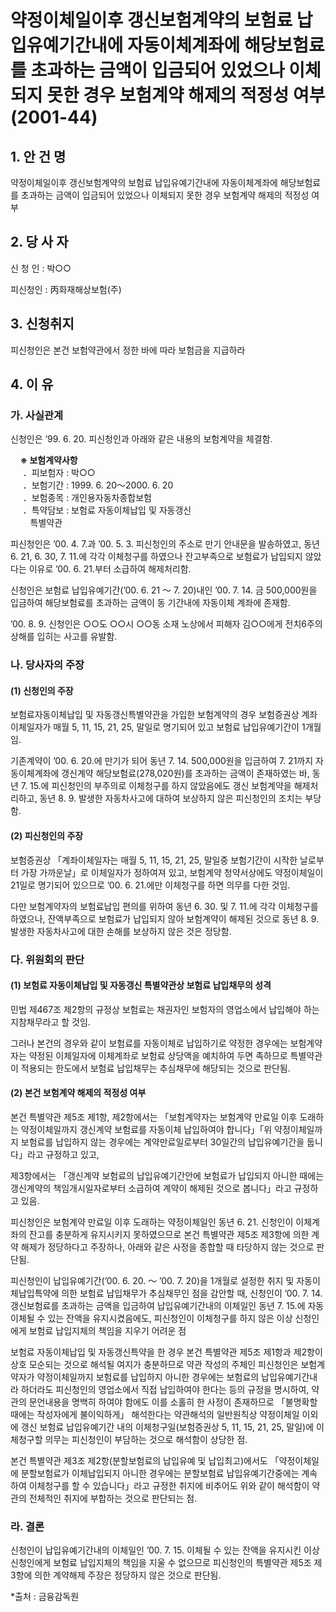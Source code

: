 # 약정이체일이후 갱신보험계약의 보험료 납입유예기간내에 자동이체계좌에 해당보험료를 초과하는 금액이 입금되어 있었으나 이체되지 못한 경우 보험계약 해제의 적정성 여부(2001-44)


## 1. 안 건 명
약정이체일이후 갱신보험계약의 보험료 납입유예기간내에 자동이체계좌에 해당보험료를 초과하는 금액이 입금되어 있었으나 이체되지 못한 경우 보험계약 해제의 적정성 여부

## 2. 당 사 자

신 청 인 : 박○○
               
피신청인 : 丙화재해상보험(주) 

## 3. 신청취지
피신청인은 본건 보험약관에서 정한 바에 따라 보험금을 지급하라
    
## 4. 이   유

### 가. 사실관계

신청인은 ’99. 6. 20. 피신청인과 아래와 같은 내용의 보험계약을 체결함.

&nbsp;&nbsp;&nbsp;&nbsp;**※ 보험계약사항**<br>&nbsp;&nbsp;&nbsp;&nbsp;
 ．피보험자 : 박○○<br>&nbsp;&nbsp;&nbsp;&nbsp;
 ．보험기간 : 1999. 6. 20～2000. 6. 20<br>&nbsp;&nbsp;&nbsp;&nbsp;
  ．보험종목 : 개인용자동차종합보험<br>&nbsp;&nbsp;&nbsp;&nbsp;
  ．특약담보 : 보험료 자동이체납입 및 자동갱신<br>&nbsp;&nbsp;&nbsp;&nbsp;&nbsp;&nbsp;&nbsp;&nbsp;특별약관
 
 피신청인은 ’00. 4. 7.과 ’00. 5. 3. 피신청인의 주소로 만기 안내문을 발송하였고, 동년 6. 21, 6. 30, 7. 11.에 각각 이체청구를 하였으나 잔고부족으로 보험료가 납입되지 않았다는 이유로 ’00. 6. 21.부터 소급하여 해제처리함.
 
 신청인은 보험료 납입유예기간(’00. 6. 21 ～ 7. 20)내인 ’00. 7. 14. 금 500,000원을 입금하여 해당보험료를 초과하는 금액이 동 기간내에 자동이체 계좌에 존재함.
 
’00. 8. 9. 신청인은 ○○도 ○○시 ○○동 소재 노상에서 피해자 김○○에게 전치6주의 상해를 입히는 사고를 유발함.


### 나. 당사자의 주장

#### (1) 신청인의 주장

보험료자동이체납입 및 자동갱신특별약관을 가입한 보험계약의 경우 보험증권상 계좌이체일자가 매월 5, 11, 15, 21, 25, 말일로 명기되어 있고 보험료 납입유예기간이 1개월임.

기존계약이 ’00. 6. 20.에 만기가 되어 동년 7. 14. 500,000원을 입금하여 7. 21까지 자동이체계좌에 갱신계약 해당보험료(278,020원)를 초과하는 금액이 존재하였는 바, 동년 7. 15.에 피신청인의 부주의로 이체청구를 하지 않았음에도 갱신 보험계약을 해제처리하고, 동년 8. 9. 발생한 자동차사고에 대하여 보상하지 않은 피신청인의 조치는 부당함.

#### (2) 피신청인의 주장

보험증권상 「계좌이체일자는 매월 5, 11, 15, 21, 25, 말일중 보험기간이 시작한 날로부터 가장 가까운날」로 이체일자가 정하여져 있고, 보험계약 청약서상에도 약정이체일이 21일로 명기되어 있으므로 ’00. 6. 21.에만 이체청구를 하면 의무를 다한 것임.

다만 보험계약자의 보험료납입 편의를 위하여 동년 6. 30. 및 7. 11.에 각각 이체청구를 하였으나, 잔액부족으로 보험료가 납입되지 않아 보험계약이 해제된 것으로 동년 8. 9. 발생한 자동차사고에 대한 손해를 보상하지 않은 것은 정당함.
 
### 다. 위원회의 판단

#### (1) 보험료 자동이체납입 및 자동갱신 특별약관상 보험료 납입채무의 성격

민법 제467조 제2항의 규정상 보험료는 채권자인 보험자의 영업소에서 납입해야 하는 지참채무라고 할 것임.

그러나 본건의 경우와 같이 보험료를 자동이체로 납입하기로 약정한 경우에는 보험계약자는 약정된 이체일자에 이체계좌로 보험료 상당액을 예치하여 두면 족하므로 특별약관이 적용되는 한도에서 보험료 납입채무는 추심채무에 해당되는 것으로 판단됨.
      
#### (2) 본건 보험계약 해제의 적정성 여부

본건 특별약관 제5조 제1항, 제2항에서는 「보험계약자는 	보험계약 만료일 이후 도래하는 약정이체일까지 갱신계약 보험료를 자동이체 납입하여야 합니다」「위 약정이체일까지 보험료를 납입하지 않는 경우에는 계약만료일로부터 30일간의 납입유예기간을 둡니다」라고 규정하고 있고,
       
제3항에서는 「갱신계약 보험료의 납입유예기간안에 보험료가 납입되지 아니한 때에는 갱신계약의 책임개시일자로부터 소급하여 계약이 해제된 것으로 봅니다」라고 규정하고 있음.

피신청인은 보험계약 만료일 이후 도래하는 약정이체일인 동년 6. 21. 신청인이 이체계좌의 잔고를 충분하게 유지시키지 못하였으므로 본건 특별약관 제5조 제3항에 의한 계약 해제가 정당하다고 주장하나, 아래와 같은 사정을 종합할 때 타당하지 않는 것으로 판단됨. 

피신청인이 납입유예기간(’00. 6. 20. ～ ’00. 7. 20)을 1개월로 설정한 취지 및  자동이체납입특약에 의한 보험료 납입채무가 추심채무인 점을 감안할 때, 신청인이 ’00. 7. 14. 갱신보험료를 초과하는 금액을 입금하여 납입유예기간내의 이체일인 동년 7. 15.에 자동이체될 수 있는 잔액을 유지시켰음에도, 피신청인이 이체청구를 하지 않은 이상 신청인에게 보험료 납입지체의 책임을 지우기 어려운 점

보험료 자동이체납입 및 자동갱신특약을 한 경우 본건 특별약관 제5조 제1항과 제2항이 상호 모순되는 것으로 해석될 여지가 충분하므로 약관 작성의 주체인 피신청인은 보험계약자가 약정이체일까지 보험료를 납입하지 아니한 경우에는 보험료의 납입유예기간내라 하더라도 피신청인의 영업소에서 직접 납입하여야 한다는 등의 규정을 명시하여, 약관의 문언내용을 명백히 하여야 함에도 이를 소홀히 한 사정이 존재하므로 「불명확할 때에는 작성자에게 불이익하게」 해석한다는 약관해석의 일반원칙상 약정이체일 이외에 갱신 보험료 납입유예기간 내의 이체청구일(보험증권상  5, 11, 15, 21, 25, 말일)에 이체청구할 의무는 피신청인이 부담하는 것으로 해석함이 상당한 점. 

본건 특별약관 제3조 제2항(분할보험료의 납입유예 및 납입최고)에서도 「약정이체일에 분할보험료가 이체납입되지 아니한 경우에는 분할보험료 납입유예기간중에는 계속하여 이체청구를 할 수 있습니다」라고 규정한 취지에 비추어도 위와 같이 해석함이 약관의 전체적인 취지에 부합하는 것으로 판단되는 점.

###  라. 결론

신청인이 납입유예기간내의 이체일인 ’00. 7. 15. 이체될 수 있는 잔액을 유지시킨 이상 신청인에게 보험료 납입지체의 책임을 지울 수 없으므로 피신청인의 특별약관 제5조 제3항에 의한 계약해제 주장은 정당하지 않은 것으로 판단됨.


*출처 : 금융감독원